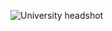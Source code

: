 ![University headshot](https://github.com/johnholik/johnholik.github.io/blob/main/_33I2878_small3.jpg)
